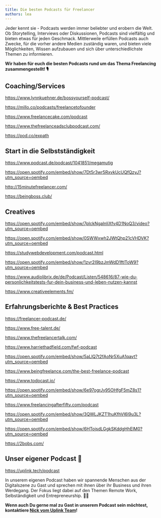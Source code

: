 ```yaml
---
title: Die besten Podcasts für Freelancer
authors: lea
---
```


Jeder kennt sie - Podcasts werden immer beliebter und erobern die Welt. Ob Storytelling, Interviews oder Diskussionen, Podcasts sind vielfältig und bieten etwas für jeden Geschmack. Mittlerweile erfüllen Podcasts auch Zwecke, für die vorher andere Medien zuständig waren, und bieten viele Möglichkeiten, Wissen aufzubauen und sich über unterschiedlichste Themen zu informieren.

**Wir haben für euch die besten Podcasts rund um das Thema Freelancing zusammengestellt! 🎙️**

<!--truncate-->

## Coaching/Services

<emb>https://www.lynnkuehner.de/bossyourself-podcast/</emb>

<emb>https://millo.co/podcasts/freelancetofounder</emb>

<emb>https://www.freelancecake.com/podcast</emb>

<emb>https://www.thefreelanceadsclubpodcast.com/</emb>

<emb>https://pod.co/expath</emb>

## Start in die Selbstständigkeit

<emb>https://www.podcast.de/podcast/1041851/megamutig</emb>

<emb>https://open.spotify.com/embed/show/7Dt5r3wr5RxvkUcUQfQzyJ?utm_source=oembed</emb>

<emb>http://15minutefreelancer.com/</emb>

<emb>https://beingboss.club/</emb>

## Creatives

<emb>https://open.spotify.com/embed/show/7plckNgalnIiXfv4D1NoQ3/video?utm_source=oembed</emb>

<emb>https://open.spotify.com/embed/show/0SWWxwh2JWtQhp21cVHDVK?utm_source=oembed</emb>

<emb>https://studywebdevelopment.com/podcast.html</emb>

<emb>https://open.spotify.com/embed/show/1zvr2I9bzJmWdD1ftlToW9?utm_source=oembed</emb>

<emb>https://www.audiolibrix.de/de/Podcast/Listen/548616/87-wie-du-personlichkeitstests-fur-dein-business-und-leben-nutzen-kannst</emb>

<emb>https://www.creativeelements.fm/</emb>

## Erfahrungsberichte & Best Practices

<emb>https://freelancer-podcast.de/</emb>

<emb>https://www.free-talent.de/</emb>

<emb>https://www.thefreelancertalk.com/</emb>

<emb>https://www.harriethadfield.com/fwf-podcast</emb>

<emb>https://open.spotify.com/embed/show/5aLlQ7t2fAoNr5XuA1qavt?utm_source=oembed</emb>

<emb>https://www.beingfreelance.com/the-best-freelance-podcast</emb>

<emb>https://www.todocast.io/</emb>

<emb>https://open.spotify.com/embed/show/6e97ogrJy95OHfgF5mZ8s1?utm_source=oembed</emb>

<emb>https://www.freelancingafterfifty.com/podcast</emb>

<emb>https://open.spotify.com/embed/show/3QWLJKZT1huKfhVl6I9u3L?utm_source=oembed</emb>

<emb>https://open.spotify.com/embed/show/6HTojsdLGgkSKddgHhElM0?utm_source=oembed</emb>

<emb>https://2bobs.com/</emb>

## Unser eigener Podcast 🧡

<emb>https://uplink.tech/podcast</emb>

In unserem eigenen Podcast haben wir spannende Menschen aus der Digitalszene zu Gast und sprechen mit ihnen über ihr Business und ihren Werdegang. Der Fokus liegt dabei auf den Themen Remote Work, Selbständigkeit und Entrepreneurship. 👩‍💻

**Wenn auch Du gerne mal zu Gast in unserem Podcast sein möchtest, kontaktiere [Nick vom Uplink Team](mailto:nick@uplink.tech)!**
